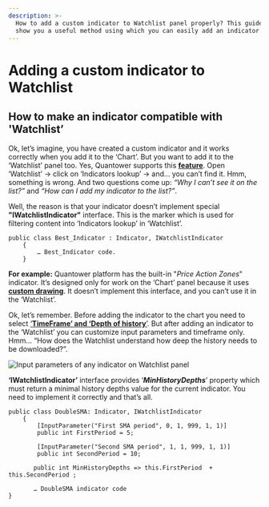 ```yaml
---
description: >-
  How to add a custom indicator to Watchlist panel properly? This guide will
  show you a useful method using which you can easily add an indicator.
---
```


# Adding a custom indicator to Watchlist

## **How to make an indicator compatible with 'Watchlist’**

Ok, let’s imagine, you have created a custom indicator and it works correctly when you add it to the ‘Chart’. But you want to add it to the ‘Watchlist’ panel too. Yes, Quantower supports this [**feature**](https://help.quantower.com/analytics-panels/watchlist#indicators). Open ‘Watchlist’ -&gt; click on ‘Indicators lookup’ -&gt; and… you can’t find it. Hmm, something is wrong. And two questions come up: _“Why I can’t see it on the list?”_ and _“How can I add my indicator to the list?”_.

Well, the reason is that your indicator doesn’t implement special **"IWatchlistIndicator"** interface. This is the marker which is used for filtering content into ‘Indicators lookup’ in ‘Watchlist’.

```text
public class Best_Indicator : Indicator, IWatchlistIndicator
    {
        … Best_Indicator code.
    }
```

**For example:** Quantower platform has the built-in "_Price Action Zones_" indicator. It’s designed only for work on the ‘Chart’ panel because it uses [**custom drawing**](https://help.quantower.com/quantower-algo/indicator-with-custom-painting-gdi). It doesn’t implement this interface, and you can’t use it in the ‘Watchlist’.

Ok, let’s remember. Before adding the indicator to the chart you need to select [‘**TimeFrame’ and ‘Depth of history**’](https://help.quantower.com/analytics-panels/chart#top-toolbar). But after adding an indicator to the ‘Watchlist’ you can customize input parameters and timeframe only. Hmm… “How does the Watchlist understand how deep the history needs to be downloaded?”.

![Input parameters of any indicator on Watchlist panel](../.gitbook/assets/input-parameters-of-indicatos-on-watchlist.png)

**‘IWatchlistIndicator’** interface provides ‘_**MinHistoryDepths**_’ property which must return a minimal history depths value for the current indicator. You need to implement it correctly and that’s all.

```text
public class DoubleSMA: Indicator, IWatchlistIndicator
    {
        [InputParameter("First SMA period", 0, 1, 999, 1, 1)]
        public int FirstPeriod = 5;

        [InputParameter("Second SMA period", 1, 1, 999, 1, 1)]
        public int SecondPeriod = 10;

       public int MinHistoryDepths => this.FirstPeriod  + this.SecondPeriod ;

       … DoubleSMA indicator code
}
```

